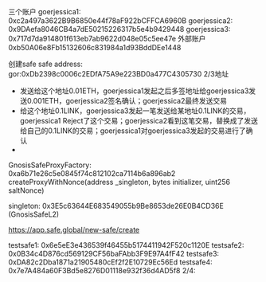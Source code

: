 三个账户
goerjessica1: 0xc2a497a3622B9B6850e44f78aF922bCFFCA6960B
goerjessica2: 0x9DAefa8046CB4a7dE50215226317b5e4b9429448
goerjessica3: 0x717d7da914801f613eb7ab9622d048e05c5ee47e
外部账户
0xb50A06e8Fb15132606c831984a1d93BddDEe1448

创建safe
safe address: gor:0xDb2398c0006c2EDfA75A9e223BD0a477C4305730  2/3地址
- 发送给这个地址0.01ETH，goerjessica1发起之后多签地址给goerjessica3发送0.001ETH，goerjessica2签名确认；goerjessica2最终发送交易
- 给这个地址0.1LINK，goerjessica3发起一笔发送给某地址0.1LINK的交易，goerjessica1 Reject了这个交易；goerjessica2看到这笔交易，替换成了发送给自己的0.1LINK的交易；goerjessica1对goerjessica3发起的交易进行了确认
- 

GnosisSafeProxyFactory:
0xa6b71e26c5e0845f74c812102ca7114b6a896ab2
createProxyWithNonce(address _singleton, bytes initializer, uint256 saltNonce)

singleton: 0x3E5c63644E683549055b9Be8653de26E0B4CD36E  (GnosisSafeL2)

https://app.safe.global/new-safe/create


testsafe1: 0x6e5eE3e436539f46455b5174411942F520c1120E
testsafe2: 0x0B34c4D876cd569129CF56baFAbb3F9E97A4fF42
testsafe3: 0xDA82c2Dba1871a21905480cEf2f2E10729Ec56Ed
testsafe4: 0x7e7A484a60F3Bd5e8276D01118e932f36d4AD5f8
2/4: 




